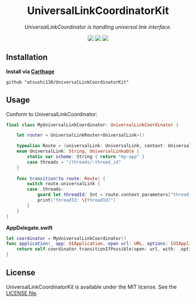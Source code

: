 <p align="center">
    <h1 align="center">UniversalLinkCoordinatorKit</h1>
</p1>

<p align="center"><i>UniversalLinkCoordinator is handling universal link interface.</i></p>

<p align="center">
    <a href=".license"><img src="https://img.shields.io/badge/license-MIT-blue.svg"></a> 
    <a href="https://github.com/atsushi130/UniversalLinkCoordinatorKit.git"><img src="https://img.shields.io/badge/Swift-UniversalLinkCoordinatorKit-3B5998.svg"></a> 
    <img src="https://img.shields.io/badge/Swift-4-ffac45.svg">
</p>

## Installation
**Install via [Carthage](https://github.com/Carthage/Carthage)**  
```
github "atsushi130/UniversalLinkCoordinatorKit"
```

## Usage
Conform to UniversalLinkCoordinator:
```swift
final class MyUniversalLinkCoordinator: UniversalLinkCoordinator {

    let router = UniversalLinkRouter<UniversalLink>()

    typealias Route = (universalLink: UniversalLink, context: UniversalLinkContext)
    enum UniversalLink: String, UniversalLinkable {
        static var scheme: String { return "my-app" }
        case threads = "/threads/:thread_id"
    }
    
    func transition(to route: Route) {
        switch route.universalLink {
        case .threads:
            guard let threadId: Int = route.context.parameters["thread_id"] else { return }
            print("threadId: \(threadId)")
        }
    }
}
```

**AppDelegate.swift**
```swift
let coordinator = MyUniversalLinkCoordinator()
func application(_ app: UIApplication, open url: URL, options: [UIApplicationOpenURLOptionsKey : Any] = [:]) -> Bool {
    return self.coordinator.transitionIfPossible(open: url, with: .options(options))
}
```

## License
UniversalLinkCoordinatorKit is available under the MIT license. See the [LICENSE file](https://github.com/atsushi130/UniversalLinkCoordinatorKit/blob/master/license).
